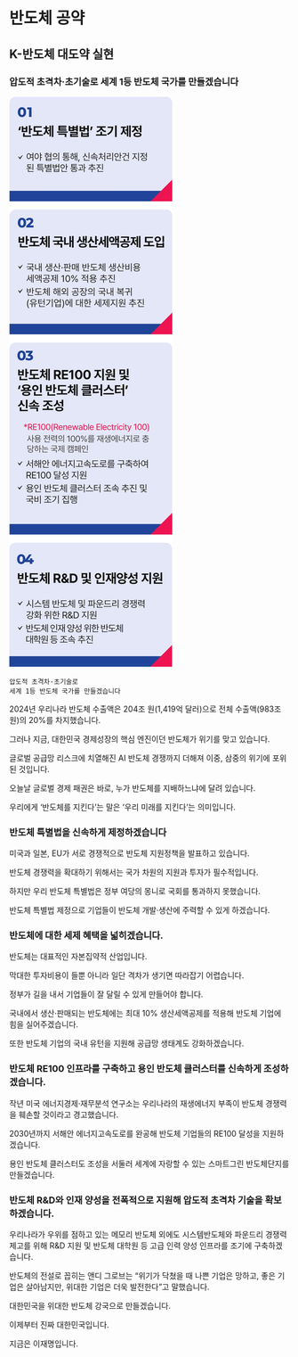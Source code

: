 # 반도체 공약

## K-반도체 대도약 실현
### 압도적 초격차·초기술로 세계 1등 반도체 국가를 만들겠습니다

![공약 이미지](012.jpeg)

```
압도적 초격차·초기술로
세계 1등 반도체 국가를 만들겠습니다
```

2024년 우리나라 반도체 수출액은 204조 원(1,419억 달러)으로 전체 수출액(983조 원)의 20%를 차지했습니다.

그러나 지금, 대한민국 경제성장의 핵심 엔진이던 반도체가 위기를 맞고 있습니다.

글로벌 공급망 리스크에 치열해진 AI 반도체 경쟁까지 더해져 이중, 삼중의 위기에 포위된 것입니다.

오늘날 글로벌 경제 패권은 바로, 누가 반도체를 지배하느냐에 달려 있습니다.

우리에게 ‘반도체를 지킨다’는 말은 ‘우리 미래를 지킨다’는 의미입니다.

### 반도체 특별법을 신속하게 제정하겠습니다

미국과 일본, EU가 서로 경쟁적으로 반도체 지원정책을 발표하고 있습니다.

반도체 경쟁력을 확대하기 위해서는 국가 차원의 지원과 투자가 필수적입니다.

하지만 우리 반도체 특별법은 정부 여당의 몽니로 국회를 통과하지 못했습니다.

반도체 특별법 제정으로 기업들이 반도체 개발·생산에 주력할 수 있게 하겠습니다.

### 반도체에 대한 세제 혜택을 넓히겠습니다.

반도체는 대표적인 자본집약적 산업입니다.

막대한 투자비용이 들뿐 아니라 일단 격차가 생기면 따라잡기 어렵습니다.

정부가 길을 내서 기업들이 잘 달릴 수 있게 만들어야 합니다.

국내에서 생산·판매되는 반도체에는 최대 10% 생산세액공제를 적용해 반도체 기업에 힘을 실어주겠습니다.

또한 반도체 기업의 국내 유턴을 지원해 공급망 생태계도 강화하겠습니다.

### 반도체 RE100 인프라를 구축하고 용인 반도체 클러스터를 신속하게 조성하겠습니다.

작년 미국 에너지경제·재무분석 연구소는 우리나라의 재생에너지 부족이 반도체 경쟁력을 훼손할 것이라고 경고했습니다.

2030년까지 서해안 에너지고속도로를 완공해 반도체 기업들의 RE100 달성을 지원하겠습니다.

용인 반도체 클러스터도 조성을 서둘러 세계에 자랑할 수 있는 스마트그린 반도체단지를 만들겠습니다.

### 반도체 R&D와 인재 양성을 전폭적으로 지원해 압도적 초격차 기술을 확보하겠습니다.

우리나라가 우위를 점하고 있는 메모리 반도체 외에도 시스템반도체와 파운드리 경쟁력 제고를 위해 R&D 지원 및 반도체 대학원 등 고급 인력 양성
인프라를 조기에 구축하겠습니다.

반도체의 전설로 꼽히는 앤디 그로브는 “위기가 닥쳤을 때 나쁜 기업은 망하고, 좋은 기업은 살아남지만, 위대한 기업은 더욱 발전한다”고 말했습니다.

대한민국을 위대한 반도체 강국으로 만들겠습니다.

이제부터 진짜 대한민국입니다.

지금은 이재명입니다.